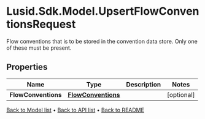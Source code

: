 # Lusid.Sdk.Model.UpsertFlowConventionsRequest
Flow conventions that is to be stored in the convention data store.  Only one of these must be present.

## Properties

Name | Type | Description | Notes
------------ | ------------- | ------------- | -------------
**FlowConventions** | [**FlowConventions**](FlowConventions.md) |  | [optional] 

[Back to Model list](../README.md#documentation-for-models) &#8226; [Back to API list](../README.md#documentation-for-api-endpoints) &#8226; [Back to README](../README.md)


